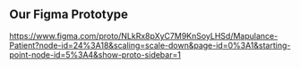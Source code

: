 ## Our Figma Prototype
https://www.figma.com/proto/NLkRx8pXyC7M9KnSoyLHSd/Mapulance-Patient?node-id=24%3A18&scaling=scale-down&page-id=0%3A1&starting-point-node-id=5%3A4&show-proto-sidebar=1
